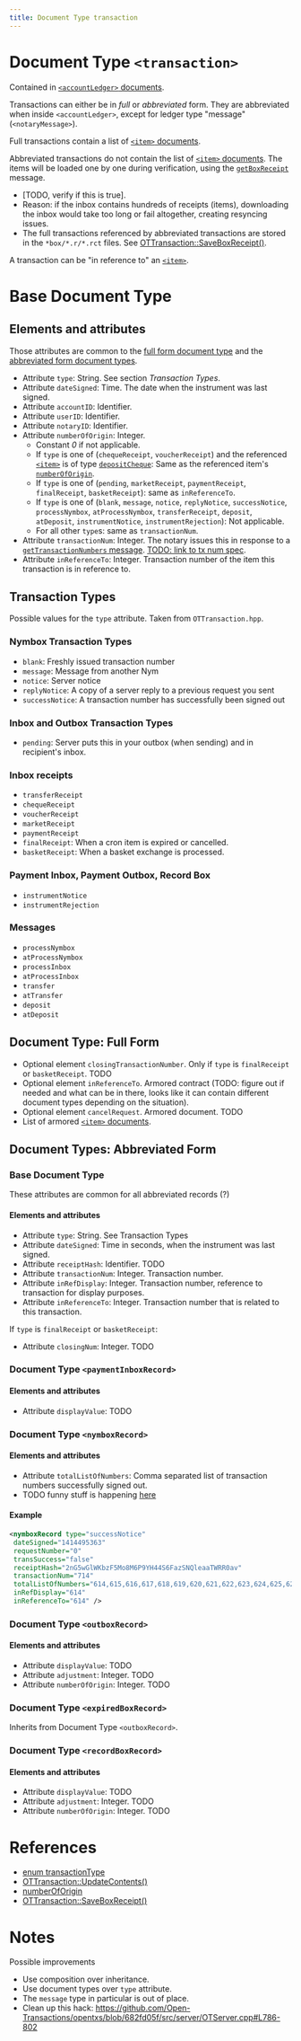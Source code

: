 ```yaml
---
title: Document Type transaction
---
```


# Document Type `<transaction>`

Contained in [`<accountLedger>` documents](accountLedger.md).

Transactions can either be in _full_ or _abbreviated_ form. They are abbreviated when
inside `<accountLedger>`, except for ledger type "message" (`<notaryMessage>`).

Full transactions contain a list of [`<item>` documents](item.md).

Abbreviated transactions do not contain the list of [`<item>` documents](item.md). The items will be loaded one by one during verification, using the [`getBoxReceipt`](notaryMessage.md#getboxreceipt) message.
* [TODO, verify if this is true].
* Reason: if the inbox contains hundreds of receipts (items), downloading the inbox would take too long or fail altogether, creating resyncing issues.
* The full transactions referenced by abbreviated transactions are stored in the `*box/*.r/*.rct` files. See [OTTransaction::SaveBoxReceipt()](#ref-saveboxreceipt).
 
A transaction can be "in reference to" an [`<item>`](item.md).

# Base Document Type

## Elements and attributes

Those attributes are common to the [full form document type](#document-type-full-form) and the [abbreviated form document types](#document-types-abbreviated-form).

* Attribute `type`: String. See section _Transaction Types_.
* Attribute `dateSigned`: Time. The date when the instrument was last signed.
* Attribute `accountID`: Identifier.
* Attribute `userID`: Identifier.
* Attribute `notaryID`: Identifier.
* Attribute `numberOfOrigin`: Integer.
    * Constant _0_ if not applicable.
    * If `type` is one of (`chequeReceipt`, `voucherReceipt`) and the referenced [`<item>`](item.md) is of type [`depositCheque`](item.md#cheques-and-vouchers): Same as the referenced item's [`numberOfOrigin`](item.md#structure).
    * If `type` is one of (`pending`, `marketReceipt`, `paymentReceipt`, `finalReceipt`, `basketReceipt`): same as `inReferenceTo`.
    * If `type` is one of (`blank`, `message`, `notice`, `replyNotice`, `successNotice`, `processNymbox`, `atProcessNymbox`, `transferReceipt`, `deposit`, `atDeposit`, `instrumentNotice`, `instrumentRejection`): Not applicable.
    * For all other `type`s: same as `transactionNum`.
* Attribute `transactionNum`: Integer. The notary issues this in response to a [`getTransactionNumbers` message](notaryMessage.md#gettransactionnumbers). [TODO: link to tx num spec](https://github.com/monetas/opentxs-protocol/issues/89).        
* Attribute `inReferenceTo`: Integer. Transaction number of the item this transaction is in reference to. 

## Transaction Types

Possible values for the `type` attribute. Taken from `OTTransaction.hpp`.

### Nymbox Transaction Types

* `blank`: Freshly issued transaction number
* `message`: Message from another Nym
* `notice`: Server notice
* `replyNotice`: A copy of a server reply to a previous request you sent
* `successNotice`: A transaction number has successfully been signed out

### Inbox and Outbox Transaction Types

* `pending`: Server puts this in your outbox (when sending) and in recipient's
    inbox.

### Inbox receipts

* `transferReceipt`
* `chequeReceipt`
* `voucherReceipt`
* `marketReceipt`
* `paymentReceipt`
* `finalReceipt`: When a cron item is expired or cancelled.
* `basketReceipt`: When a basket exchange is processed.

### Payment Inbox, Payment Outbox, Record Box

* `instrumentNotice`
* `instrumentRejection`

### Messages

* `processNymbox`
* `atProcessNymbox`
* `processInbox`
* `atProcessInbox`
* `transfer`
* `atTransfer`
* `deposit`
* `atDeposit`


## Document Type: Full Form

* Optional element `closingTransactionNumber`. Only if `type` is `finalReceipt` or `basketReceipt`. TODO
* Optional element `inReferenceTo`. Armored contract (TODO: figure out if needed and what can be in there, looks like it can contain different document types depending on the situation).
* Optional element `cancelRequest`. Armored document. TODO
* List of armored [`<item>` documents](item.md).


## Document Types: Abbreviated Form

### Base Document Type

These attributes are common for all abbreviated records (?)

#### Elements and attributes

* Attribute `type`: String. See Transaction Types
* Attribute `dateSigned`: Time in seconds, when the instrument was last signed.
* Attribute `receiptHash`: Identifier. TODO
* Attribute `transactionNum`: Integer. Transaction number.
* Attribute `inRefDisplay`: Integer. Transaction number, reference to transaction for display purposes.
* Attribute `inReferenceTo`: Integer. Transaction number that is related to this transaction.

If `type` is `finalReceipt` or `basketReceipt`:

* Attribute `closingNum`: Integer. TODO

### Document Type `<paymentInboxRecord>`

#### Elements and attributes

* Attribute `displayValue`: TODO

### Document Type `<nymboxRecord>`

#### Elements and attributes

* Attribute `totalListOfNumbers`: Comma separated list of transaction numbers successfully signed out.
* TODO funny stuff is happening
    [here](https://github.com/Open-Transactions/opentxs/blob/63fcfb34c406e83d89b903ffe3c217f01614f445/src/core/OTTransaction.cpp#L4971)

#### Example
```xml
<nymboxRecord type="successNotice"
 dateSigned="1414495363"
 requestNumber="0"
 transSuccess="false"
 receiptHash="2nG5wGlWKbzF5Mo8M6P9YH44S6FazSNQleaaTWRR0av"
 transactionNum="714"
 totalListOfNumbers="614,615,616,617,618,619,620,621,622,623,624,625,626,627,628,629,630,631,632,633,634,635,636,637,638,639,640,641,642,643,644,645,646,647,648,649,650,651,652,653,654,655,656,657,658,659,660,661,662,663,664,665,666,667,668,669,670,671,672,673,674,675,676,677,678,679,680,681,682,683,684,685,686,687,688,689,690,691,692,693,694,695,696,697,698,699,700,701,702,703,704,705,706,707,708,709,710,711,712,713"
 inRefDisplay="614"
 inReferenceTo="614" />
```
### Document Type `<outboxRecord>`

#### Elements and attributes

* Attribute `displayValue`: TODO
* Attribute `adjustment`: Integer. TODO
* Attribute `numberOfOrigin`: Integer. TODO

### Document Type `<expiredBoxRecord>`

Inherits from Document Type `<outboxRecord>`.

### Document Type `<recordBoxRecord>`

#### Elements and attributes

* Attribute `displayValue`: TODO
* Attribute `adjustment`: Integer. TODO
* Attribute `numberOfOrigin`: Integer. TODO


# References

* [enum transactionType](https://github.com/Open-Transactions/opentxs/blob/682fd05f/include/opentxs/core/OTTransaction.hpp#L450)
* [OTTransaction::UpdateContents()](https://github.com/Open-Transactions/opentxs/blob/682fd05f/src/core/OTTransaction.cpp#L4352)
* [numberOfOrigin](https://github.com/Open-Transactions/opentxs/blob/682fd05f/src/core/OTTransaction.cpp#L5790)
* <a name="ref-saveboxreceipt"></a>[OTTransaction::SaveBoxReceipt()](https://github.com/Open-Transactions/opentxs/blob/682fd05f/src/core/OTTransaction.cpp#L3007)

# Notes

Possible improvements

* Use composition over inheritance.
* Use document types over `type` attribute.
* The `message` type in particular is out of place.
* Clean up this hack: https://github.com/Open-Transactions/opentxs/blob/682fd05f/src/server/OTServer.cpp#L786-802

